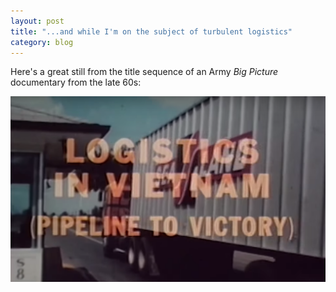 ```yaml
---
layout: post
title: "...and while I'm on the subject of turbulent logistics"
category: blog
---
```

Here's a great still from the title sequence of an Army *Big Picture* documentary from the late 60s:

![Vietnam Logistics](/img/vietnam.png)
